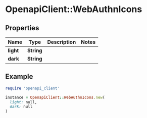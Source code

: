 # OpenapiClient::WebAuthnIcons

## Properties

| Name      | Type       | Description | Notes |
| --------- | ---------- | ----------- | ----- |
| **light** | **String** |             |       |
| **dark**  | **String** |             |       |

## Example

```ruby
require 'openapi_client'

instance = OpenapiClient::WebAuthnIcons.new(
  light: null,
  dark: null
)
```
